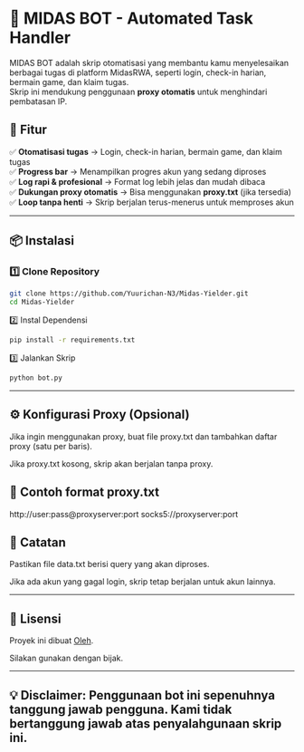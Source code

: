 # 🚀 MIDAS BOT - Automated Task Handler

MIDAS BOT adalah skrip otomatisasi yang membantu kamu menyelesaikan berbagai tugas di platform MidasRWA, seperti login, check-in harian, bermain game, dan klaim tugas.  
Skrip ini mendukung penggunaan **proxy otomatis** untuk menghindari pembatasan IP.

## 🎯 Fitur
✅ **Otomatisasi tugas** → Login, check-in harian, bermain game, dan klaim tugas  
✅ **Progress bar** → Menampilkan progres akun yang sedang diproses  
✅ **Log rapi & profesional** → Format log lebih jelas dan mudah dibaca  
✅ **Dukungan proxy otomatis** → Bisa menggunakan **proxy.txt** (jika tersedia)  
✅ **Loop tanpa henti** → Skrip berjalan terus-menerus untuk memproses akun  

---

## 📦 Instalasi

### **1️⃣ Clone Repository**
```bash
git clone https://github.com/Yuurichan-N3/Midas-Yielder.git
cd Midas-Yielder
```

2️⃣ Instal Dependensi

```bash
pip install -r requirements.txt
```

3️⃣ Jalankan Skrip

```bash
python bot.py
```

---

## ⚙️ Konfigurasi Proxy (Opsional)

Jika ingin menggunakan proxy, buat file proxy.txt dan tambahkan daftar proxy (satu per baris).

Jika proxy.txt kosong, skrip akan berjalan tanpa proxy.


## 📌 Contoh format proxy.txt

http://user:pass@proxyserver:port
socks5://proxyserver:port

## 📝 Catatan

Pastikan file data.txt berisi query yang akan diproses.

Jika ada akun yang gagal login, skrip tetap berjalan untuk akun lainnya.


---


## 📜 Lisensi

Proyek ini dibuat [Oleh](https://t.me/sentineldiscus).

Silakan gunakan dengan bijak.


---

## 💡 Disclaimer: Penggunaan bot ini sepenuhnya tanggung jawab pengguna. Kami tidak bertanggung jawab atas penyalahgunaan skrip ini.
